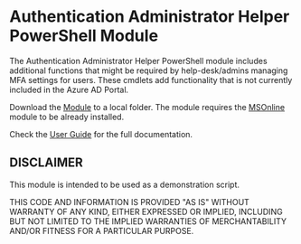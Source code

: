 # Authentication Administrator Helper PowerShell Module

The Authentication Administrator Helper PowerShell module includes additional functions that might be required by help-desk/admins managing MFA settings for users. These cmdlets add functionality that is not currently included in the Azure AD Portal.

Download the [Module](authadmin.psm1) to a local folder. The module requires the [MSOnline](https://docs.microsoft.com/en-us/powershell/module/msonline/?view=azureadps-1.0) module to be already installed.

Check the [User Guide](Docs/AuthAdmin-UserGuide.md) for the full documentation.

## DISCLAIMER

This module is intended to be used as a demonstration script.

THIS CODE AND INFORMATION IS PROVIDED "AS IS" WITHOUT WARRANTY OF
ANY KIND, EITHER EXPRESSED OR IMPLIED, INCLUDING BUT NOT LIMITED TO
THE IMPLIED WARRANTIES OF MERCHANTABILITY AND/OR FITNESS FOR A
PARTICULAR PURPOSE.
